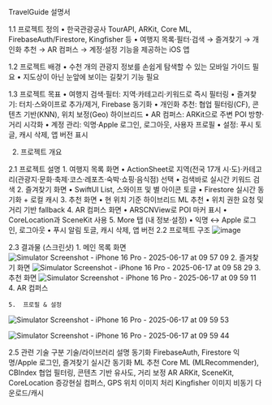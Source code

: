TravelGuide 설명서


1.1 프로젝트 정의
	•	한국관광공사 TourAPI, ARKit, Core ML, FirebaseAuth/Firestore, Kingfisher 등
	•	여행지 목록·필터·검색 → 즐겨찾기 → 개인화 추천 → AR 컴퍼스 → 계정·설정 기능을 제공하는 iOS 앱


1.2 프로젝트 배경
	•	수천 개의 관광지 정보를 손쉽게 탐색할 수 있는 모바일 가이드 필요
	•	지도상이 아닌 눈앞에 보이는 길찾기 기능 필요

1.3 프로젝트 목표
	•	여행지 검색·필터: 지역·카테고리·키워드로 즉시 필터링
	•	즐겨찾기: 터치·스와이프로 추가/제거, Firebase 동기화
	•	개인화 추천: 협업 필터링(CF), 콘텐츠 기반(KNN), 위치 보정(Geo) 하이브리드
	•	AR 컴퍼스: ARKit으로 주변 POI 방향·거리 시각화
	•	계정 관리: 익명·Apple 로그인, 로그아웃, 사용자 프로필
	•	설정: 푸시 토글, 캐시 삭제, 앱 버전 표시

2. 프로젝트 개요

2.1 프로젝트 설명
	1.	여행지 목록 화면
	•	ActionSheet로 지역(전국 17개 시·도)·카테고리(관광지·문화·축제·코스·레포츠·숙박·쇼핑·음식점) 선택
	•	검색바로 실시간 키워드 검색
	2.	즐겨찾기 화면
	•	SwiftUI List, 스와이프 및 별 아이콘 토글
	•	Firestore 실시간 동기화 + 로컬 캐시
	3.	추천 화면
	•	현 위치 기준 하이브리드 ML 추천
	•	위치 권한 요청 및 거리 기반 fallback
	4.	AR 컴퍼스 화면
	•	ARSCNView로 POI 마커 표시
	•	CoreLocation과 SceneKit 사용
	5.	More 탭 (내 정보·설정)
	•	익명 ↔ Apple 로그인, 로그아웃
	•	푸시 알림 토글, 캐시 삭제, 앱 버전
 2.2 프로젝트 구조
 	![image](https://github.com/user-attachments/assets/cc459b47-2f2b-4afe-a794-0c32229556c9)

 2.3 결과물 (스크린샷)
	1.	메인 목록 화면
 ![Simulator Screenshot - iPhone 16 Pro - 2025-06-17 at 09 57 09](https://github.com/user-attachments/assets/4dcbe3a4-3fb4-4b45-9e6d-025fdf9781f1)
	2.	즐겨찾기 화면
![Simulator Screenshot - iPhone 16 Pro - 2025-06-17 at 09 58 29](https://github.com/user-attachments/assets/b832939c-cf8a-412d-a690-4c743b5165d6)
  3.	추천 화면
![Simulator Screenshot - iPhone 16 Pro - 2025-06-17 at 09 59 11](https://github.com/user-attachments/assets/38318196-df2f-4f51-8556-2e2b9076f846)
	4.	AR 컴퍼스
 
 	5.	프로필 & 설정
  ![Simulator Screenshot - iPhone 16 Pro - 2025-06-17 at 09 59 53](https://github.com/user-attachments/assets/8143d12a-97b9-44aa-9df0-edb706182cdf)

![Simulator Screenshot - iPhone 16 Pro - 2025-06-17 at 09 59 44](https://github.com/user-attachments/assets/37a16941-ff6c-41d6-810b-5fc506df6c5d)

2.5 관련 기술
구분      기술/라이브러리                        설명
동기화      FirebaseAuth, Firestore           익명/Apple 로그인, 즐겨찾기 실시간 동기화
ML 추천    Core ML (MLRecommender), CBIndex  협업 필터링, 콘텐츠 기반 유사도, 거리 보정
AR        ARKit, SceneKit, CoreLocation     증강현실 컴퍼스, GPS 위치
이미지 처리  Kingfisher                        이미지 비동기 다운로드/캐시
